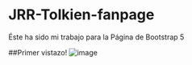 # JRR-Tolkien-fanpage
Éste ha sido mi trabajo para la Página de Bootstrap 5

##Primer vistazo!
![image](https://user-images.githubusercontent.com/91873599/153755388-556c8387-6ac1-4b20-83f8-30b73f409100.png)

